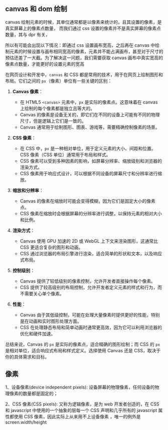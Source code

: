 ## canvas 和 dom 绘制

canvas 绘制元素的时候，其单位通常都是以像素来统计的，且其设置的像素，是真实屏幕上的像素点数量，
而我们通过 css 设置的像素并不是真实屏幕的像素点数量，其与 dpr 有关，

所以有可能会出现以下情况：即通过 css 设置画布宽高，之后再在 canvas 中绘制元素的时候设置与画布相同宽高的像素，元素并不能占满画布，甚至对于尺寸的预估还差了一大截。为了解决这一问题，我们需要获取 canvas 画布中真实宽高的像素点数量，才能更好的设置元素的宽高

在网页设计和开发中，`canvas` 和 CSS 都是常用的技术，用于在网页上绘制图形和布局。它们之间的 `px`（像素）单位有一些关键的区别：

1. **Canvas 像素**：

   - 在 HTML5 `<canvas>` 元素中，`px` 是实际的像素点。这意味着在 canvas 上绘制的每个像素都是独立且等大的。
   - Canvas 的像素是设备无关的，即它们在不同的设备上可能有不同的物理尺寸，但是逻辑上它们是一致的。
   - Canvas 通常用于绘制图形、图表、游戏等，需要精确控制像素的场景。

2. **CSS 像素**：

   - 在 CSS 中，`px` 是一种相对单位，用于定义元素的大小、间距和位置。CSS 像素（CSS 单位）通常用于布局和样式。
   - CSS 像素可以受到多种因素的影响，如屏幕分辨率、缩放级别和浏览器的渲染方式。
   - CSS 像素用于响应式设计，可以根据不同设备的屏幕尺寸和分辨率进行缩放。

3. **缩放和分辨率**：

   - Canvas 的像素在缩放时可能会变得模糊，因为它们是固定大小的像素点。
   - CSS 像素在缩放时会根据屏幕的分辨率进行调整，以保持元素的相对大小和比例。

4. **渲染方式**：

   - Canvas 使用 GPU 加速的 2D 或 WebGL 上下文来渲染图形，这通常比 CSS 更适合复杂的图形和动画。
   - CSS 通过浏览器的布局引擎进行渲染，适合简单的形状和文本，以及响应式布局。

5. **控制级别**：

   - Canvas 提供了较低级别的像素控制，允许开发者直接操作每个像素。
   - CSS 提供了较高级别的布局控制，允许开发者定义元素的样式和行为，而不需要关心单个像素。

6. **性能**：
   - Canvas 由于其低级控制，可能在处理大量像素时提供更好的性能，特别是在动画和实时图形处理方面。
   - CSS 在处理静态布局和简单动画时通常更高效，因为它可以利用浏览器的优化和硬件加速。

总结来说，Canvas 的 `px` 是实际的像素点，适合精确的图形绘制；而 CSS 的 `px` 是相对单位，适合响应式布局和样式定义。选择使用 Canvas 还是 CSS，取决于你的具体需求和目标。

## 像素

1、设备像素(device independent pixels): 设备屏幕的物理像素，任何设备的物理像素的数量都是固定的；

2、CSS 像素(CSS pixels): 又称为逻辑像素，是为 web 开发者创造的，在 CSS 和 javascript 中使用的一个抽象的层每一个 CSS 声明和几乎所有的 javascript 属性都使用 CSS 像素，因此实际上从来用不上设备像素 ，唯一的例外是 screen.width/height
